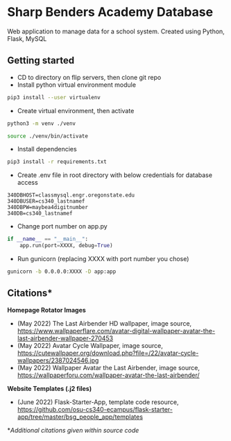 # Sharp Benders Academy Database

Web application to manage data for a school system. Created using Python, Flask, MySQL




## Getting started

- CD to directory on flip servers, then clone git repo
- Install python virtual environment module
```bash
pip3 install --user virtualenv
```
- Create virtual environment, then activate
```bash
python3 -m venv ./venv
```
```bash
source ./venv/bin/activate
```
- Install dependencies
```bash
pip3 install -r requirements.txt
```
- Create .env file in root directory with below credentials for database access
```text
340DBHOST=classmysql.engr.oregonstate.edu
340DBUSER=cs340_lastnamef
340DBPW=maybea4digitnumber
340DB=cs340_lastnamef
```
- Change port number on app.py
```python
if __name__ == "__main__":
    app.run(port=XXXX, debug=True)
```
- Run gunicorn (replacing XXXX with port number you chose)
```bash
gunicorn -b 0.0.0.0:XXXX -D app:app
```

## Citations*

**Homepage Rotator Images**
- (May 2022) The Last Airbender HD wallpaper, image source, https://www.wallpaperflare.com/avatar-digital-wallpaper-avatar-the-last-airbender-wallpaper-270453
- (May 2022) Avatar Cycle Wallpaper, image source, https://cutewallpaper.org/download.php?file=/22/avatar-cycle-wallpapers/2387024546.jpg
- (May 2022) Wallpaper Avatar the Last Airbender, image source, https://wallpaperforu.com/wallpaper-avatar-the-last-airbender/

**Website Templates (.j2 files)**
- (June 2022) Flask-Starter-App, template code resource, https://github.com/osu-cs340-ecampus/flask-starter-app/tree/master/bsg_people_app/templates

**Additional citations given within source code*
